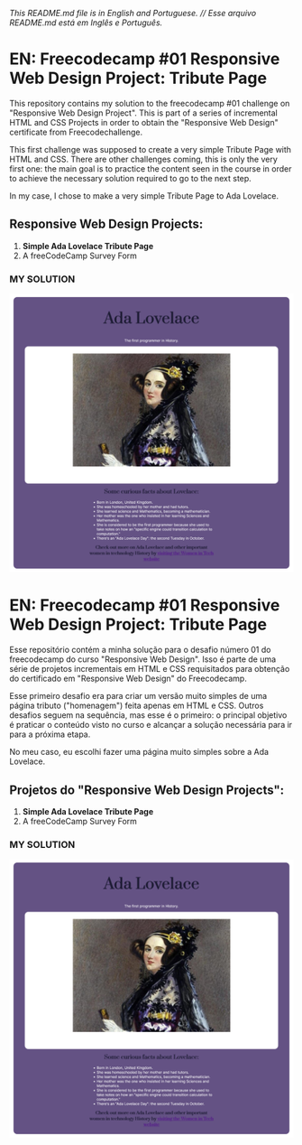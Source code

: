 _This README.md file is in English and Portuguese. // Esse arquivo README.md está em Inglês e Português._

# EN: Freecodecamp #01 Responsive Web Design Project: Tribute Page

This repository contains my solution to the freecodecamp #01 challenge on "Responsive Web Design Project". This is part of a series of incremental HTML and CSS Projects in order to obtain the "Responsive Web Design" certificate from Freecodechallenge.

This first challenge was supposed to create a very simple Tribute Page with HTML and CSS. There are other challenges coming, this is only the very first one: the main goal is to practice the content seen in the course in order to achieve the necessary solution required to go to the next step.

In my case, I chose to make a very simple Tribute Page to Ada Lovelace.

## Responsive Web Design Projects:

1. **Simple Ada Lovelace Tribute Page**
2. A freeCodeCamp Survey Form

### MY SOLUTION
![my desktop solution of the freecodecamp number one project from the responsive web design course: a very simple tribute page to Ada Lovelace](BC_ada_lovelace_tribute_page.png)

# EN: Freecodecamp #01 Responsive Web Design Project: Tribute Page

Esse repositório contém a minha solução para o desafio número 01 do freecodecamp do curso "Responsive Web Design". Isso é parte de uma série de projetos incrementais em HTML e CSS requisitados para obtenção do certificado em "Responsive Web Design" do Freecodecamp.

Esse primeiro desafio era para criar um versão muito simples de uma página tributo ("homenagem") feita apenas em HTML e CSS. Outros desafios seguem na sequência, mas esse é o primeiro: o principal objetivo é praticar o conteúdo visto no curso e alcançar a solução necessária para ir para a próxima etapa.

No meu caso, eu escolhi fazer uma página muito simples sobre a Ada Lovelace.

## Projetos do "Responsive Web Design Projects":

1. **Simple Ada Lovelace Tribute Page**
2. A freeCodeCamp Survey Form

### MY SOLUTION
![my desktop solution of the freecodecamp number one project from the responsive web design course: a very simple tribute page to Ada Lovelace](BC_ada_lovelace_tribute_page.png)